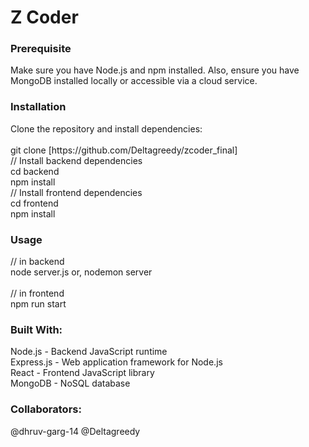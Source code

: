 <h1>Z Coder</h1>


<h3>Prerequisite</h3>
Make sure you have Node.js and npm installed. Also, ensure you have MongoDB installed locally or accessible via a cloud service.

<h3>Installation</h3>
Clone the repository and install dependencies:<br>
<br>
git clone [https://github.com/Deltagreedy/zcoder_final]<br>
// Install backend dependencies<br>
cd backend<br>
npm install<br>
// Install frontend dependencies<br>
cd frontend<br>
npm install<br>

<h3>Usage</h3>
// in backend<br>
node server.js or, nodemon server<br>
<br>
// in frontend<br>
npm run start<br>

<h3>Built With:</h3>
Node.js - Backend JavaScript runtime<br>
Express.js - Web application framework for Node.js<br>
React - Frontend JavaScript library<br>
MongoDB - NoSQL database<br>

<h3>Collaborators:</h3>
@dhruv-garg-14 @Deltagreedy

